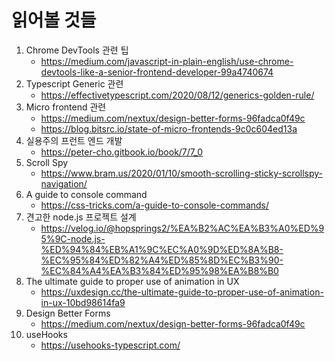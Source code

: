 # 읽어볼 것들

1. Chrome DevTools 관련 팁
    - https://medium.com/javascript-in-plain-english/use-chrome-devtools-like-a-senior-frontend-developer-99a4740674
1. Typescript Generic 관련 
    - https://effectivetypescript.com/2020/08/12/generics-golden-rule/
1. Micro frontend 관련 
    - https://medium.com/nextux/design-better-forms-96fadca0f49c
    - https://blog.bitsrc.io/state-of-micro-frontends-9c0c604ed13a
1. 실용주의 프런트 엔드 개발
    - https://peter-cho.gitbook.io/book/7/7_0
1. Scroll Spy
    - https://www.bram.us/2020/01/10/smooth-scrolling-sticky-scrollspy-navigation/
1. A guide to console command 
    - https://css-tricks.com/a-guide-to-console-commands/
1. 견고한 node.js 프로젝트 설계 
    - https://velog.io/@hopsprings2/%EA%B2%AC%EA%B3%A0%ED%95%9C-node.js-%ED%94%84%EB%A1%9C%EC%A0%9D%ED%8A%B8-%EC%95%84%ED%82%A4%ED%85%8D%EC%B3%90-%EC%84%A4%EA%B3%84%ED%95%98%EA%B8%B0
1. The ultimate guide to proper use of animation in UX
    - https://uxdesign.cc/the-ultimate-guide-to-proper-use-of-animation-in-ux-10bd98614fa9
1. Design Better Forms 
    - https://medium.com/nextux/design-better-forms-96fadca0f49c
1. useHooks
    - https://usehooks-typescript.com/
